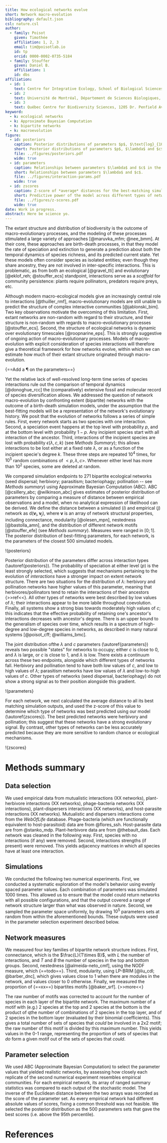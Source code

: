 ```yaml
---
title: How ecological networks evolve
short: Network macro-evolution
bibliography: default.json
csl: nature.csl
author:
  - family: Poisot
    given: Timothée
    affiliation: 1, 2, 3
    email: tim@poisotlab.io
    id: tp
    orcid: 0000-0002-0735-5184
  - family: Stouffer
    given: Daniel B.
    affiliation: 1
    id: dbs
affiliation:
  - id: 1
    text: Centre for Integrative Ecology, School of Biological Sciences, University of Canterbury, Christchurch, New Zealand
  - id: 2
    text: Université de Montréal, Département de Sciences Biologiques, 90 Avenue Vincent d'Indy, Montréal, QC, CAN, H2V3S9
  - id: 3
    text: Québec Centre for Biodiversity Sciences, 1205 Dr. Penfield Avenue, Montréal, QC, CAN, H3A1B1
keyword:
  - k: ecological networks
  - k: Approximate Bayesian Computation
  - k: bipartite networks
  - k: macroevolution
figure:
  - id: posteriors
    caption: Posterior distributions of parameters $p$, $\text{log}_{10}\lambda$ and $\text{log}_{10}c$. The grey shaded area is a representation of the uniform prior distribution. Although there is no strong selections on the values of $p$, networks do differ strongly both from the prior, and from one another, on $\lambda$ and $c$.
    short: Posterior distributions of parameters $p$, $\lambda$ and $c$.
    file: ../figures/posteriors.pdf
    wide: true
  - id: parameters
    caption: Relationships between parameters $\lambda$ and $c$ in the five different types of networks. The grey points indicate all networks in the dataset. Different types of ecological interactions occupy different positions along the $\lambda$-$c$ continuum.
    short: Relationships between parameters $\lambda$ and $c$.
    file: ../figures/interaction-params.pdf
    wide: true
  - id: zscores
    caption: Z-score of *average* distances for the best-matching simulations. Herbivory and pollination networks are better predicted by this model, while z-scores for seed dispersal, prasitism, and bacteriophagy, are centered around 0. The differences in z-scores may come for the fact that evolutionary processes have a stronger footprint on the extant structure of some types of interactions(herbivory, pollination). 
    short: Predictive power of the model across different types of networks.
    file: ../figures/z-scores.pdf
    wide: true
date: Work in progress.
abstract: Here be science yo.
---
```


The extant structure and distribution of biodiversity is the outcome of
macro-evolutionary processes, and the modeling of these processes stimulated
a large variety of approaches [@maruvka_mfm; @nee_bmm]. At their core, these
approaches are birth-death processes, in that they model the rate of speciation
and extinction to generate a prediction about both the temporal dynamics of
species richness, and its predicted current state. Yet these models often
consider species as isolated entities; even though they share ancestry, they
are not involved in inter-specific interactions. This is problematic, as from
both an ecological [@gravel_tti] and evolutionary [@eklof_reh; @stouffer_ecs]
standpoint, interactions serve as a *scaffold* for community persistence:
plants require pollinators, predators require preys, etc.

Although modern macro-ecological models give an increasingly central role to
interactions [@thuiller_rmf], macro-evolutionary models are still unable to
predict the structure of complex interactive communities [@jablonski_bim]. Two
key observations motivate the overcoming of this limitation. First,
extant networks are non-random with regard to their structure, and their
structure is non-random with regards to macro-evolutionary processes
[@stouffer_ecs]. Second, the structure of ecological networks is dynamic
over evolutionary timescales [@roopnarine_eps]. This is strongly suggestive
of ongoing action of macro-evolutionary processes. Models of macro-evolution
with explicit consideration of species interactions will therefore give a
theoretical framework for how networks evolve, within which we can estimate
how much of their extant structure originated through macro-evolution.

{==Add a ¶ on the parameters==}

Yet the relative lack of well-resolved long-term time series of species
interactions rule out the comparison of temporal dynamics [@donoghue_rcc]
the (comparatively) extensive fossil and molecular record of species
diversification allows. We addressed the question of network macro-evolution
by confronting extent (bipartite) networks with the outcome of a birth-death
simulation models, under the assumption that the best-fitting models will
be a representation of the network's evolutionary history. We posit that
the evolution of networks follows a series of simple rules. First, every
network starts as two species with one interaction. Second, a speciation
event happens at the top level with probability $p$, and at the bottom level
with probability $1-p$. Any incipient species start with all interaction
of the ancestor. Third, interactions of the incipient species are lost with
probability $\epsilon(\lambda, c, k)$ (see *Methods Summary*); this allows
interactions to be lost either at a fixed rate $\lambda$, or as a function
of the incipient specie's degree $k$. These three steps are repeated $10^4$
times, for $10^5$ random combinations of $<p, \lambda, c>$. Whenever either
level has more than $10^2$ species, some are deleted at random.

We compared simulation endpoints to 271 bipartite ecological networks
(seed dispersal; herbivory; parasitism; bacteriophagy; pollination --
see *Methods summary*) using Approximate Bayesian Computation (ABC). ABC
[@csillery_abc; @wilkinson_abc] gives estimates of posterior distribution of
parameters by comparing a measure of distance between empirical observations
and a model, when no analytical expression of likelihood can be derived. We
define the distance between a simulated ($i$) and empirical ($j$) network
as $\text{d}(\mathbf{v}_i, \mathbf{v}_j)$, where $\mathbf{v}$ is an array of
network structural properties, including connectance, modularity [@olesen_mpn],
nestedness [@bastolla_amn], and the distribution of different network motifs
[@stouffer_efe] (see *Methods summary*). Measures were ranged in $[0;1]$. The
posterior distribution of best-fitting parameters, for each network, is the
parameters of the closest 500 simulated models.

!{posteriors}

Posterior distribution of the parameters differ across interaction types
(\autoref{posteriors}). The probability of speciation at either level ($p$)
is the least strongly selected, which suggests that mechanisms pertaining
to the evolution of *interactions* have a stronger impact on extent network
structure. There are two situations for the distribution of $\lambda$:
herbivory and pollination networks have higher values of this parameter,
meaning that herbivores/pollinators tend to retain the interactions of their
ancestors {>>ref<<}. All other types of networks were best described by low
values of $\lambda$; their interactions appear to be more labile throughout
coevolution. Finally, all systems show a strong bias towards moderately high
values of $c$; this indicates that the effective probability of retaining
one's ancestor's interactions decreases with ancestor's degree. There is
an upper bound to the generalism of species over time, which results in a
spectrum of high-degree and low-degree species in networks, as described in
many natural systems [@poisot_cff; @williams_bmc].

The joint distribution ofthe $\lambda$ and $c$ parameters
(\autoref{parameters}) reveals two possible "states" for networks to occupy;
either $c$ is close to 0, and $\lambda$ is large, or $c$ is close to 1,
and $\lambda$ is low. There exists a continuum across these two endpoints,
alongside which different types of networks fall. Herbivory and pollination
tend to have both low values of $c$, and low to high values of $\lambda$;
parasitism networks have low values of $\lambda$ and low-to-high values of
$c$. Other types of networks (seed dispersal, bacteriophagy) do not show a
strong signal as to their position alongside this gradient.

!{parameters}

For each network, we next calculated the average distance to all its
best matching simulation outputs, and used the z-score of this value
to determine which type of networks was best predicted using our model
(\autoref{zscores}). The best predicted networks were herbivory and
pollination; this suggest that these networks have a strong evolutionary
signal. By contrast, other types of networks can be less accurately predicted
because they are more sensitive to random chance or ecological mechanisms.

!{zscores}

# Methods summary

## Data selection

We used empirical data from mutualistic interactions (XX networks),
plant-herbivore interactions (XX networks), phage-bacteria networks (XX
interactions), plant-dispersers interactions (XX networks), and host-parasite
interactions (XX networks). Mutualistic and dispersers interactions come from
the *WebOfLife* database. Phage-bacteria (which are functionally equivalent to
host-parasitoid) data are from @flores_ssh. Host-parasite data are from
@stanko_mdp. Plant-herbivore data are from @thebault_das. Each network was
cleaned in the following way. First, species with no interactions (if any) were
removed. Second, interactions strengths (if present) were removed. This yields
adjacency matrices in which all species have at least one interaction.

## Simulations

We conducted the following two numerical experiments. First, we conducted a
systematic exploration of the model's behavior using evenly spaced parameter
values. Each combination of parameters was simulated 1000 times. This
allowed us to ensure that the model could return networks with all possible
configurations, and that the output covered a range of network structure
larger than what was observed in nature. Second, we sampled the parameter
space uniformly, by drawing $10^5$ parameters sets at random from within the
aforementioned bounds. These outputs were used in the parameter selection
experiment described below.

## Network measures

We measured four key families of bipartite network structure indices. First,
connectance, which is the $\frac{L}{T\times B}$, with $L$ the number of
interactions, and $T$ and $B$ the number of species in the top and bottom
groups. Second, nestedness [@almeida-neto_cmf], using the NODF measure,
which {==todo==}. Third, modularity, using LP-BRIM [@liu_cdl; @barber_dnc],
which gives values close to 1 when there are modules in the network, and
values closer to 0 otherwise. Finally, we measured the proportion of {==xx==}
bipartites motifs [@baker_srf]. {>>more<<}

The raw number of motifs was corrected to account for the number of species in
each layer of the bipartite network. The maximum number of a motif with (e.g.) 2
species at the top and 2 species at the bottom is the product of qthe number of
combinations of 2 species in the top layer, and of 2 species in the bottom layer
(evaluated by their binomial coefficients). This gives a total number of sets of
species that *could* be involved in a 2x2 motif; the raw number of this motif is
divided by this maximum number. This yields values in the 0-1 range,
representing the proportion of sets of species that *do* form a given motif out of
the sets of species that *could*.

## Parameter selection

We used ABC (Approximate Bayesian Computation) to select the parameter values
that yielded realistic networks, by assessing how closely each replicate of the
second numerical experiment resembles empirical communities. For each empirical
network, its array of ranged summary statistics was compared to each output of
the stochastic model. The inverse of the Euclidean distance between the two
arrays was recorded as the score of the parameter set. As every empirical
network had different absolute values of scores, fixing a common threshold was
not feasible. We selected the posterior distribution as the 500 parameters sets
that gave the best scores (i.e. above the 95th percentile).

# References
